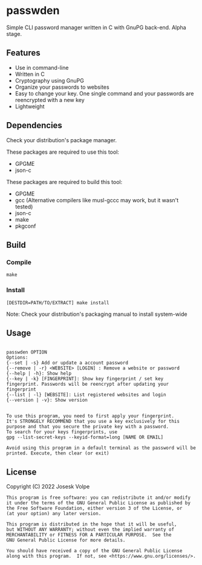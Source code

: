 # passwden
Simple CLI password manager written in C with GnuPG back-end. Alpha stage.

## Features
* Use in command-line
* Written in C
* Cryptography using GnuPG
* Organize your passwords to websites
* Easy to change your key. One single command and your passwords are reencrypted with a new key
* Lightweight

## Dependencies
Check your distribution's package manager.

These packages are required to use this tool:
* GPGME
* json-c

These packages are required to build this tool:
* GPGME
* gcc (Alternative compilers like musl-gccc may work, but it wasn't tested)
* json-c
* make
* pkgconf

## Build
### Compile
`make`
### Install
`[DESTDIR=PATH/TO/EXTRACT] make install`

Note: Check your distribution's packaging manual to install system-wide

## Usage
```passwden {WEBSITE [LOGIN]}: Show passwords

passwden OPTION
Options:
{--set | -s} Add or update a account password
{--remove | -r} <WEBSITE> [LOGIN] : Remove a website or password
{--help | -h}: Show help
{--key | -k} [FINGERPRINT]: Show key fingerprint / set key fingerprint. Passwords will be reencrypt after updating your fingerprint
{--list | -l} [WEBSITE]: List registered websites and login
{--version | -v}: Show version


To use this program, you need to first apply your fingerprint.
It's STRONGELY RECOMMEND that you use a key exclusively for this purpose and that you secure the private key with a password.
To search for your keys fingerprints, use
gpg --list-secret-keys --keyid-format=long [NAME OR EMAIL]

Avoid using this program in a default terminal as the password will be printed. Execute, then clear (or exit)
```


## License
 Copyright (C) 2022  Josesk Volpe

    This program is free software: you can redistribute it and/or modify
    it under the terms of the GNU General Public License as published by
    the Free Software Foundation, either version 3 of the License, or
    (at your option) any later version.

    This program is distributed in the hope that it will be useful,
    but WITHOUT ANY WARRANTY; without even the implied warranty of
    MERCHANTABILITY or FITNESS FOR A PARTICULAR PURPOSE.  See the
    GNU General Public License for more details.

    You should have received a copy of the GNU General Public License
    along with this program.  If not, see <https://www.gnu.org/licenses/>.
